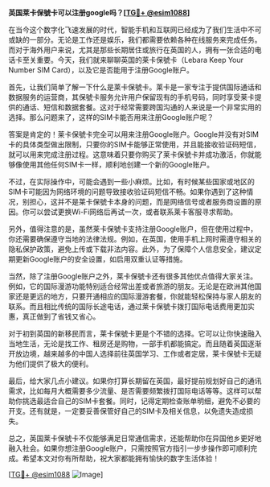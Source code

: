 **英国莱卡保號卡可以注册google吗？[[TG💪+ @esim1088](https://t.me/s/esim1088)]**

在当今这个数字化飞速发展的时代，智能手机和互联网已经成为了我们生活中不可或缺的一部分。无论是工作还是娱乐，我们都需要依赖各种在线服务来完成任务。而对于海外用户来说，尤其是那些长期居住或旅行在英国的人，拥有一张合适的电话卡至关重要。今天，我们就来聊聊英国的莱卡保號卡（Lebara Keep Your Number SIM Card），以及它是否能用于注册Google账户。

首先，让我们简单了解一下什么是莱卡保號卡。莱卡是一家专注于提供国际通话和数据服务的运营商，其保號卡服务允许用户保留现有的手机号码，同时享受莱卡提供的通话、短信和数据套餐。这对于经常需要跨国沟通的人来说是一个非常实用的选择。那么问题来了，这样的SIM卡能否用来注册Google账户呢？

答案是肯定的！莱卡保號卡完全可以用来注册Google账户。Google并没有对SIM卡的具体类型做出限制，只要你的SIM卡能够正常使用，并且能接收验证码短信，就可以用来完成注册过程。这意味着只要你购买了莱卡保號卡并成功激活，你就能够像使用其他任何SIM卡一样，顺利地创建一个新的Google账户。

不过，在实际操作中，可能会遇到一些小麻烦。比如，有时候某些国家或地区的SIM卡可能因为网络环境的问题导致接收验证码短信不畅。如果你遇到了这种情况，别担心，这并不是莱卡保號卡本身的问题，而是网络信号或者服务商设置的原因。你可以尝试更换Wi-Fi网络后再试一次，或者联系莱卡客服寻求帮助。

另外，值得注意的是，虽然莱卡保號卡支持注册Google账户，但在使用过程中，你还需要确保遵守当地的法律法规。例如，在英国，使用手机上网时需遵守相关的隐私保护政策，避免上传或下载非法内容。此外，为了保障个人信息安全，建议定期更新Google账户的安全设置，如启用双重认证等措施。

当然，除了注册Google账户之外，莱卡保號卡还有很多其他优点值得大家关注。例如，它的国际漫游功能特别适合经常出差或者旅游的朋友。无论是在欧洲其他国家还是更远的地方，只要开通相应的国际漫游套餐，你就能轻松保持与家人朋友的联系。而且相比传统的国际长途电话，通过莱卡保號卡拨打国际电话费用更加实惠，真正做到了省钱又省心。

对于初到英国的新移民而言，莱卡保號卡更是个不错的选择。它可以让你快速融入当地生活，无论是找工作、租房还是购物，一部手机都能搞定。而且随着英国逐渐开放边境，越来越多的中国人选择前往英国学习、工作或者定居，莱卡保號卡无疑为他们提供了极大的便利。

最后，给大家几点小建议。如果你打算长期留在英国，最好提前规划好自己的通讯需求，比如每月大概需要多少流量、是否需要频繁拨打国际电话等等。这样可以帮助你挑选最适合自己的SIM卡套餐。同时，记得定期检查账单明细，避免不必要的开支。还有就是，一定要妥善保管好自己的SIM卡及相关信息，以免遗失造成损失。

总之，英国莱卡保號卡不仅能够满足日常通信需求，还能帮助你在异国他乡更好地融入社会。如果你想注册Google账户，只需按照官方指引一步步操作即可顺利完成。希望本文对你有所帮助，祝大家都能拥有愉快的数字生活体验！

[[TG💪+ @esim1088](https://t.me/s/esim1088) ![Image](https://i.postimg.cc/4NQfJmqS/Snipaste-2025-05-13-00-14-12.png)]